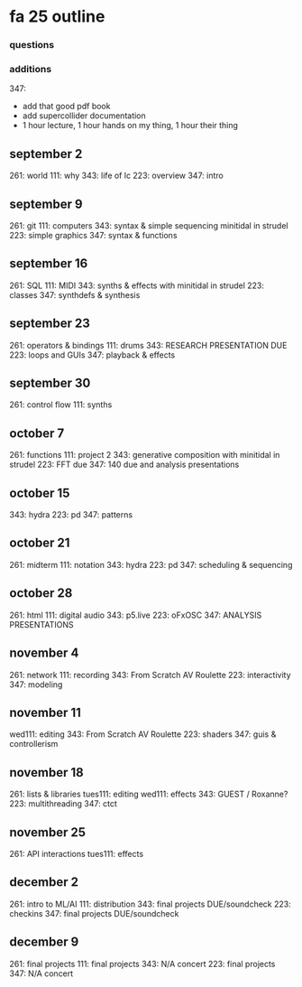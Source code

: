# fa 25 outline

### questions

### additions
347:
- add that good pdf book
- add supercollider documentation
- 1 hour lecture, 1 hour hands on my thing, 1 hour their thing

## september 2
261: world
111: why 
343: life of lc
223: overview
347: intro

## september 9
261: git
111: computers
343: syntax & simple sequencing minitidal in strudel
223: simple graphics
347: syntax & functions

## september 16
261: SQL
111: MIDI
343: synths & effects with minitidal in strudel
223: classes
347: synthdefs & synthesis

## september 23
261: operators & bindings
111: drums
343: RESEARCH PRESENTATION DUE
223: loops and GUIs
347: playback & effects

## september 30
261: control flow
111: synths

## october 7
261: functions
111: project 2
343: generative composition with minitidal in strudel
223: FFT due
347: 140 due and analysis presentations

## october 15
343: hydra 
223: pd
347: patterns

## october 21
261: midterm
111: notation
343: hydra
223: pd
347: scheduling & sequencing 

## october 28
261: html
111: digital audio
343: p5.live
223: oFxOSC
347: ANALYSIS PRESENTATIONS 

## november 4
261: network
111: recording
343: From Scratch AV Roulette 
223: interactivity
347: modeling

## november 11
wed111: editing
343: From Scratch AV Roulette 
223: shaders
347: guis & controllerism

## november 18
261: lists & libraries
tues111: editing
wed111: effects
343: GUEST / Roxanne? 
223: multithreading
347: ctct

## november 25
261: API interactions
tues111: effects

## december 2
261: intro to ML/AI
111: distribution
343: final projects DUE/soundcheck
223: checkins 
347: final projects DUE/soundcheck

## december 9
261: final projects
111: final projects
343: N/A concert
223: final projects
347: N/A concert